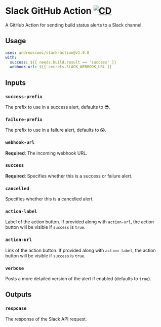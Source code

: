 # Slack GitHub Action [![CD](https://github.com/andrewscwei/slack-action/workflows/CD/badge.svg)](https://github.com/andrewscwei/slack-action/actions/workflows/cd.yml)

A GitHub Action for sending build status alerts to a Slack channel.

## Usage

```yml
uses: andrewscwei/slack-action@v1.0.0
with:
  success: ${{ needs.build.result == 'success' }}
  webhook-url: ${{ secrets.SLACK_WEBHOOK_URL }}
```

## Inputs

### `success-prefix`

The prefix to use in a success alert, defaults to 😎.

### `failure-prefix`

The prefix to use in a failure alert, defaults to 😱.

### `webhook-url`

**Required**: The incoming webhook URL.

### `success`

**Required**: Specifies whether this is a success or failure alert.

### `cancelled`

Specifies whether this is a cancelled alert.

### `action-label`

Label of the action button. If provided along with `action-url`, the action button will be visible if `success` is `true`.

### `action-url`

Link of the action button. If provided along with `action-label`, the action button will be visible if `success` is `true`.

### `verbose`

Posts a more detailed version of the alert if enabled (defaults to `true`).

## Outputs

### `response`

The response of the Slack API request.
